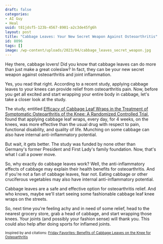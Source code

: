 ```yaml
---
draft: false
categories:
- AI Guy
- Heal
uuid: t81jdsf5-123b-4567-8901-a2c3de45fg6h
layout: post
title: "Cabbage Leaves: Your New Secret Weapon Against Osteoarthritis"
id: 8096
tags: []
image: /wp-content/uploads/2023/04/cabbage_leaves_secret_weapon.jpg
---
```


Hey there, cabbage lovers! Did you know that cabbage leaves can do more than just make a great coleslaw? In fact, they can be your new secret weapon against osteoarthritis and joint inflammation.

Yes, you read that right. According to a recent study, applying cabbage leaves to your knees can provide relief from osteoarthritis pain. Now, before you get all excited and start wrapping your entire body in cabbage, let's take a closer look at the study.

The study, entitled [Efficacy of Cabbage Leaf Wraps in the Treatment of Symptomatic Osteoarthritis of the Knee: A Randomized Controlled Trial](https://www.ncbi.nlm.nih.gov/pubmed/26889617), found that applying cabbage leaf wraps, every day, for 4 weeks, on the knees, was more effective than the usual drug with respect to pain, functional disability, and quality of life.
Munching on some cabbage can also have internal anti-inflammatory potential.

But wait, it gets better. The study was funded by none other than Germany's former President and First Lady's family foundation. Now, that's what I call a power move.

So, why exactly do cabbage leaves work? Well, the anti-inflammatory effects of cabbage may explain their health benefits for osteoarthritis. And if you're not a fan of cabbage leaves, fear not. Eating cabbage or other cruciferous vegetables may also have internal anti-inflammatory potential.

Cabbage leaves are a safe and effective option for osteoarthritis relief. And who knows, maybe we'll start seeing some fashionable cabbage leaf knee wraps on the streets.

So, next time you're feeling achy and in need of some relief, head to the nearest grocery store, grab a head of cabbage, and start wrapping those knees. Your joints (and possibly your fashion sense) will thank you.
This could also help after doing sports for inflamed joints.

<small>Inspired by and citations: [Friday Favorites: Benefits of Cabbage Leaves on the Knee for Osteoarthritis](https://nutritionfacts.org/video/friday-favorites-benefits-of-cabbage-leaves-on-the-knee-for-osteoarthritis/)</small>

